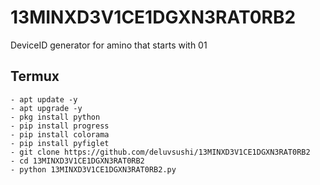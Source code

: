 # 13MINXD3V1CE1DGXN3RAT0RB2
DeviceID generator for amino that starts with 01

## Termux
```shell
- apt update -y
- apt upgrade -y
- pkg install python
- pip install progress
- pip install colorama
- pip install pyfiglet
- git clone https://github.com/deluvsushi/13MINXD3V1CE1DGXN3RAT0RB2
- cd 13MINXD3V1CE1DGXN3RAT0RB2
- python 13MINXD3V1CE1DGXN3RAT0RB2.py
```
